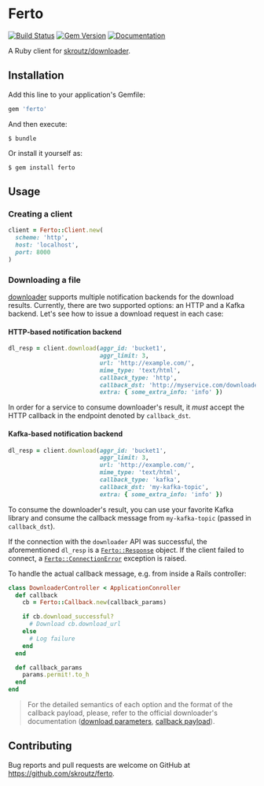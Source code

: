 # Ferto

[![Build Status](https://travis-ci.org/skroutz/ferto.svg?branch=master)](https://travis-ci.org/skroutz/ferto)
[![Gem Version](https://badge.fury.io/rb/ferto.svg)](https://badge.fury.io/rb/ferto)
[![Documentation](http://img.shields.io/badge/yard-docs-blue.svg)](http://www.rubydoc.info/github/skroutz/ferto)

A Ruby client for [skroutz/downloader](https://github.com/skroutz/downloader).

## Installation

Add this line to your application's Gemfile:

```ruby
gem 'ferto'
```

And then execute:

    $ bundle

Or install it yourself as:

    $ gem install ferto

## Usage

### Creating a client

```ruby
client = Ferto::Client.new(
  scheme: 'http',
  host: 'localhost',
  port: 8000
)
```

### Downloading a file

[downloader](https://github.com/skroutz/downloader) supports multiple
notification backends for the download results. Currently, there are two
supported options: an HTTP and a Kafka backend. Let's see how to issue a
download request in each case:

#### HTTP-based notification backend

```ruby
dl_resp = client.download(aggr_id: 'bucket1',
                          aggr_limit: 3,
                          url: 'http://example.com/',
                          mime_type: 'text/html',
                          callback_type: 'http',
                          callback_dst: 'http://myservice.com/downloader_callback',
                          extra: { some_extra_info: 'info' })
```

In order for a service to consume downloader's result, it *must* accept the HTTP
callback in the endpoint denoted by `callback_dst`.

#### Kafka-based notification backend

```ruby
dl_resp = client.download(aggr_id: 'bucket1',
                          aggr_limit: 3,
                          url: 'http://example.com/',
                          mime_type: 'text/html',
                          callback_type: 'kafka',
                          callback_dst: 'my-kafka-topic',
                          extra: { some_extra_info: 'info' })
```

To consume the downloader's result, you can use your favorite Kafka library and
consume the callback message from `my-kafka-topic` (passed in `callback_dst`).

If the connection with the `downloader` API was successful, the aforementioned
`dl_resp` is a
[`Ferto::Response`](https://github.com/skroutz/ferto/blob/master/lib/ferto/response.rb#L2)
object. If the client failed to connect, a
[`Ferto::ConnectionError`](https://github.com/skroutz/ferto/blob/master/lib/ferto.rb#L18)
exception is raised.

To handle the actual callback message, e.g. from inside a Rails controller:

```ruby
class DownloaderController < ApplicationConroller
  def callback
    cb = Ferto::Callback.new(callback_params)

    if cb.download_successful?
      # Download cb.download_url
    else
      # Log failure
    end
  end

  def callback_params
    params.permit!.to_h
  end
end
```

> For the detailed semantics of each option and the format of the callback
> payload, please, refer to the official downloader's documentation ([download
> parameters](https://github.com/skroutz/downloader#endpoints), [callback
> payload](https://github.com/skroutz/downloader/tree/kafka-backend#usage)).

## Contributing

Bug reports and pull requests are welcome on GitHub at
https://github.com/skroutz/ferto.
